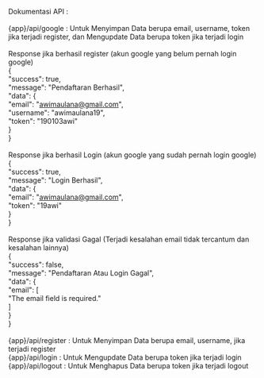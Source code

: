 Dokumentasi API :
<br>
<br>
{app}/api/google : Untuk Menyimpan Data berupa email, username, token jika terjadi register, dan Mengupdate Data berupa token jika terjadi login
<br>
<br>
Response jika berhasil register (akun google yang belum pernah login google)
<br>
{
<br>
    "success": true,
    <br>
    "message": "Pendaftaran Berhasil",
    <br>
    "data": {
    <br>
        "email": "awimaulana@gmail.com",
        <br>
        "username": "awimaulana19",
        <br>
        "token": "190103awi"
        <br>
    }
    <br>
}
<br>
<br>
Response jika berhasil Login (akun google yang sudah pernah login google)
<br>
{
<br>
    "success": true,
    <br>
    "message": "Login Berhasil",
    <br>
    "data": {
    <br>
        "email": "awimaulana@gmail.com",
        <br>
        "token": "19awi"
        <br>
    }
    <br>
}
<br>
<br>
Response jika validasi Gagal (Terjadi kesalahan email tidak tercantum dan kesalahan lainnya)
<br>
{
<br>
    "success": false,
    <br>
    "message": "Pendaftaran Atau Login Gagal",
    <br>
    "data": {
    <br>
        "email": [
        <br>
            "The email field is required."
            <br>
        ]
        <br>
    }
    <br>
}
<br>
<br>
{app}/api/register : Untuk Menyimpan Data berupa email, username, jika terjadi register
<br>
{app}/api/login : Untuk Mengupdate Data berupa token jika terjadi login
<br>
{app}/api/logout : Untuk Menghapus Data berupa token jika terjadi logout

